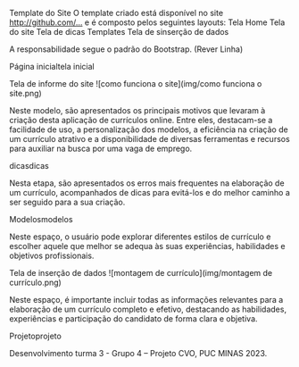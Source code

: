 Template do Site O template criado está disponível no site http://github.com/… e é composto pelos seguintes layouts: 
Tela  Home
Tela do site
Tela de dicas
Templates
Tela de sinserção de dados

A responsabilidade segue o padrão do Bootstrap. (Rever Linha)

Página inicialtela inicial

Tela de informe do site ![como funciona o site](img/como funciona o site.png)

Neste modelo, são apresentados os principais motivos que levaram à criação desta aplicação de currículos online. Entre eles, destacam-se a facilidade de uso, a personalização dos modelos, a eficiência na criação de um currículo atrativo e a disponibilidade de diversas ferramentas e recursos para auxiliar na busca por uma vaga de emprego.

dicasdicas

Nesta etapa, são apresentados os erros mais frequentes na elaboração de um currículo, acompanhados de dicas para evitá-los e do melhor caminho a ser seguido para a sua criação.

Modelosmodelos

Neste espaço, o usuário pode explorar diferentes estilos de currículo e escolher aquele que melhor se adequa às suas experiências, habilidades e objetivos profissionais.

Tela de inserção de dados ![montagem de currículo](img/montagem de currículo.png)

Neste espaço, é importante incluir todas as informações relevantes para a elaboração de um currículo completo e efetivo, destacando as habilidades, experiências e participação do candidato de forma clara e objetiva.

Projetoprojeto

Desenvolvimento turma 3 - Grupo 4 – Projeto CVO, PUC MINAS 2023.
